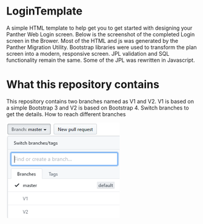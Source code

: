 # LoginTemplate
A simple HTML template to help get you to get started with designing your Panther Web Login screen. Below is the screenshot of the completed Login screen in the Brower.  Most of the HTML  and js was generated by the Panther Migration Utility. Bootstrap libraries were used to transform the plan screen into a modern, responsive screen.  JPL validation and SQL functionality remain the same. Some of the JPL was rewritten in Javascript.

# What this repository contains
This repository contains two branches named as V1 and V2. V1 is based on a simple Bootstrap 3 and V2 is based on Bootstrap 4. Switch branches to get the details.
How to reach different branches


![](LoginTemplate.PNG)
